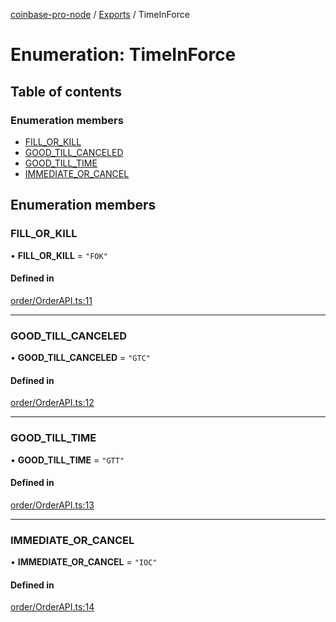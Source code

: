 [coinbase-pro-node](../README.md) / [Exports](../modules.md) / TimeInForce

# Enumeration: TimeInForce

## Table of contents

### Enumeration members

- [FILL\_OR\_KILL](TimeInForce.md#fill_or_kill)
- [GOOD\_TILL\_CANCELED](TimeInForce.md#good_till_canceled)
- [GOOD\_TILL\_TIME](TimeInForce.md#good_till_time)
- [IMMEDIATE\_OR\_CANCEL](TimeInForce.md#immediate_or_cancel)

## Enumeration members

### FILL\_OR\_KILL

• **FILL\_OR\_KILL** = `"FOK"`

#### Defined in

[order/OrderAPI.ts:11](https://github.com/bennycode/coinbase-pro-node/blob/9734468/src/order/OrderAPI.ts#L11)

___

### GOOD\_TILL\_CANCELED

• **GOOD\_TILL\_CANCELED** = `"GTC"`

#### Defined in

[order/OrderAPI.ts:12](https://github.com/bennycode/coinbase-pro-node/blob/9734468/src/order/OrderAPI.ts#L12)

___

### GOOD\_TILL\_TIME

• **GOOD\_TILL\_TIME** = `"GTT"`

#### Defined in

[order/OrderAPI.ts:13](https://github.com/bennycode/coinbase-pro-node/blob/9734468/src/order/OrderAPI.ts#L13)

___

### IMMEDIATE\_OR\_CANCEL

• **IMMEDIATE\_OR\_CANCEL** = `"IOC"`

#### Defined in

[order/OrderAPI.ts:14](https://github.com/bennycode/coinbase-pro-node/blob/9734468/src/order/OrderAPI.ts#L14)

